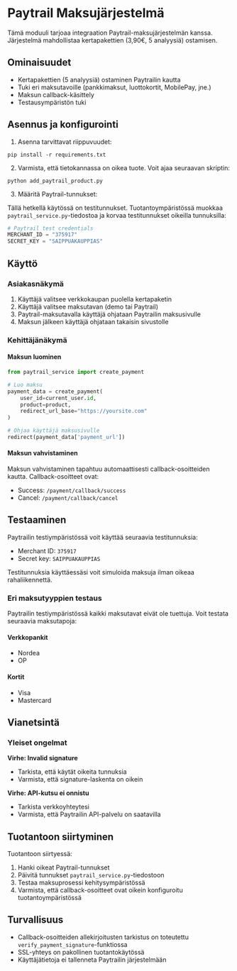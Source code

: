 # Paytrail Maksujärjestelmä

Tämä moduuli tarjoaa integraation Paytrail-maksujärjestelmän kanssa. Järjestelmä mahdollistaa kertapakettien (3,90€, 5 analyysiä) ostamisen.

## Ominaisuudet

- Kertapakettien (5 analyysiä) ostaminen Paytrailin kautta
- Tuki eri maksutavoille (pankkimaksut, luottokortit, MobilePay, jne.)
- Maksun callback-käsittely
- Testausympäristön tuki

## Asennus ja konfigurointi

1. Asenna tarvittavat riippuvuudet:

```
pip install -r requirements.txt
```

2. Varmista, että tietokannassa on oikea tuote. Voit ajaa seuraavan skriptin:

```
python add_paytrail_product.py
```

3. Määritä Paytrail-tunnukset:

Tällä hetkellä käytössä on testitunnukset. Tuotantoympäristössä muokkaa `paytrail_service.py`-tiedostoa ja korvaa testitunnukset oikeilla tunnuksilla:

```python
# Paytrail test credentials
MERCHANT_ID = "375917"
SECRET_KEY = "SAIPPUAKAUPPIAS"
```

## Käyttö

### Asiakasnäkymä

1. Käyttäjä valitsee verkkokaupan puolella kertapaketin
2. Käyttäjä valitsee maksutavan (demo tai Paytrail)
3. Paytrail-maksutavalla käyttäjä ohjataan Paytrailin maksusivulle
4. Maksun jälkeen käyttäjä ohjataan takaisin sivustolle

### Kehittäjänäkymä

#### Maksun luominen

```python
from paytrail_service import create_payment

# Luo maksu
payment_data = create_payment(
    user_id=current_user.id,
    product=product,
    redirect_url_base="https://yoursite.com"
)

# Ohjaa käyttäjä maksusivulle
redirect(payment_data['payment_url'])
```

#### Maksun vahvistaminen

Maksun vahvistaminen tapahtuu automaattisesti callback-osoitteiden kautta. Callback-osoitteet ovat:

- Success: `/payment/callback/success`
- Cancel: `/payment/callback/cancel`

## Testaaminen

Paytrailin testiympäristössä voit käyttää seuraavia testitunnuksia:

- Merchant ID: `375917`
- Secret key: `SAIPPUAKAUPPIAS`

Testitunnuksia käyttäessäsi voit simuloida maksuja ilman oikeaa rahaliikennettä.

### Eri maksutyyppien testaus

Paytrailin testiympäristössä kaikki maksutavat eivät ole tuettuja. Voit testata seuraavia maksutapoja:

#### Verkkopankit
- Nordea
- OP

#### Kortit
- Visa
- Mastercard

## Vianetsintä

### Yleiset ongelmat

**Virhe: Invalid signature**
- Tarkista, että käytät oikeita tunnuksia
- Varmista, että signature-laskenta on oikein

**Virhe: API-kutsu ei onnistu**
- Tarkista verkkoyhteytesi
- Varmista, että Paytrailin API-palvelu on saatavilla

## Tuotantoon siirtyminen

Tuotantoon siirtyessä:

1. Hanki oikeat Paytrail-tunnukset
2. Päivitä tunnukset `paytrail_service.py`-tiedostoon
3. Testaa maksuprosessi kehitysympäristössä
4. Varmista, että callback-osoitteet ovat oikein konfiguroitu tuotantoympäristössä

## Turvallisuus

- Callback-osoitteiden allekirjoitusten tarkistus on toteutettu `verify_payment_signature`-funktiossa
- SSL-yhteys on pakollinen tuotantokäytössä
- Käyttäjätietoja ei tallenneta Paytrailin järjestelmään 
